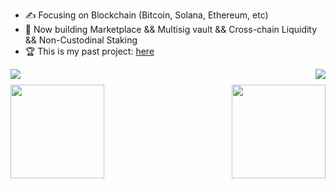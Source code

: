 - ✍ Focusing on Blockchain (Bitcoin, Solana, Ethereum, etc)
- 💼 Now building Marketplace && Multisig vault && Cross-chain Liquidity && Non-Custodinal Staking
- 🏆 This is my past project: <a href="https://github.com/ptc-bink/project-overview-btc-etc">here</a>

<img align="left" src="https://visitor-badge.laobi.icu/badge?page_id=ptc-bink.ptc-bink" />
<img align="right" src="https://img.shields.io/github/followers/ptc-bink?label=Follow&style=social" />
<h1 align="center"></h1>
<img align="left" height="150px" src="https://github-readme-stats.vercel.app/api?username=ptc-bink&show_icons=true&theme=merko&count_private=true">
<img align="right" height="150px" src="https://github-readme-stats.vercel.app/api/top-langs/?username=ptc-bink&layout=compact&theme=merko&count_private=true">
